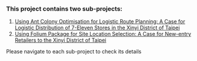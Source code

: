 ### This project contains two sub-projects: ###

1. [Using Ant Colony Optimisation for Logistic Route Planning: A Case for Logistic Distribution of 7-Eleven Stores in the Xinyi District of Taipei](https://cdn.rawgit.com/linminbin/DEDA_Class_SS2018/tree/master/Min-Bin%20Lin/Route%20Optimisation)
2. [Using Folium Package for Site Location Selection: A Case for New-entry Retailers to the Xinyi District of Taipei](https://cdn.rawgit.com/linminbin/DEDA_Class_SS2018/tree/master/Min-Bin%20Lin/Site%20Selection)

Please navigate to each sub-project to check its details
